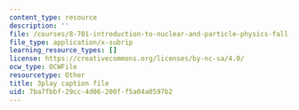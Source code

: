 ```yaml
---
content_type: resource
description: ''
file: /courses/8-701-introduction-to-nuclear-and-particle-physics-fall-2020/7ba7fbbf29cc4d06200ff5a04a0597b2_QDIdZR9G2UU.srt
file_type: application/x-subrip
learning_resource_types: []
license: https://creativecommons.org/licenses/by-nc-sa/4.0/
ocw_type: OCWFile
resourcetype: Other
title: 3play caption file
uid: 7ba7fbbf-29cc-4d06-200f-f5a04a0597b2
---
```

